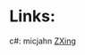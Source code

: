 # Links:

c#: micjahn [ZXing](https://github.com/micjahn/ZXing.Net/edit/master/Source/lib/common/reedsolomon) 